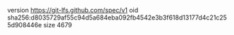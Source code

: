 version https://git-lfs.github.com/spec/v1
oid sha256:d8035729af55c94d5a684eba092fb4542e3b3f618d13177d4c21c255d908446e
size 4679
